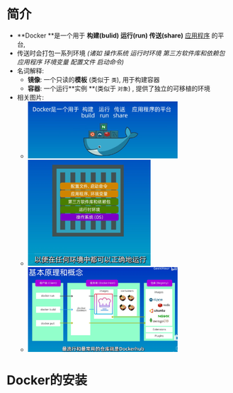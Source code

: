 # 简介

+ **Docker **是一个用于 **构建(bulid) 运行(run) 传送(share)** <u>应用程序</u> 的平台,
+ 传送时会打包一系列环境 *(诸如 操作系统 运行时环境 第三方软件库和依赖包 应用程序 环境变量 配置文件 启动命令)*
+ 名词解释:
    + **镜像**: 一个只读的**模板** (类似于 `类`), 用于构建容器
    + **容器**: 一个运行**实例 **(类似于 `对象`) , 提供了独立的可移植的环境
+ 相关图片:
    + <img src="./image-20230622122714491.png" alt="image-20230622122714491" style="zoom:33%;" />
    + <img src="./image-20230622122817180.png" alt="image-20230622122817180" style="zoom: 33%;" />
    + <img src="./image-20230622124356552.png" alt="image-20230622124356552" style="zoom:33%;" />



# Docker的安装

